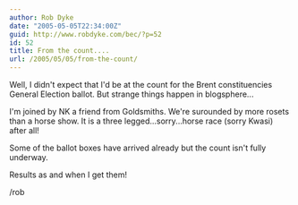 ```yaml
---
author: Rob Dyke
date: "2005-05-05T22:34:00Z"
guid: http://www.robdyke.com/bec/?p=52
id: 52
title: From the count....
url: /2005/05/05/from-the-count/
---
```

Well, I didn't expect that I'd be at the count for the Brent constituencies General Election ballot. But strange things happen in blogsphere...

I'm joined by NK a friend from Goldsmiths. We're surounded by more rosets than a horse show. It is a three legged...sorry...horse race (sorry Kwasi) after all!

Some of the ballot boxes have arrived already but the count isn't fully underway.

Results as and when I get them!

/rob